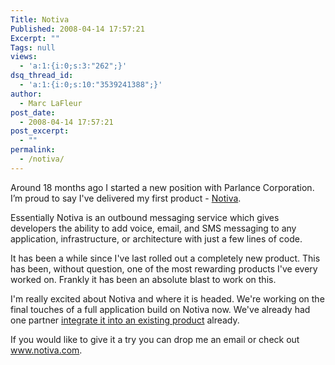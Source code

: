 ```yaml
---
Title: Notiva
Published: 2008-04-14 17:57:21
Excerpt: ""
Tags: null
views:
  - 'a:1:{i:0;s:3:"262";}'
dsq_thread_id:
  - 'a:1:{i:0;s:10:"3539241388";}'
author:
  - Marc LaFleur
post_date:
  - 2008-04-14 17:57:21
post_excerpt:
  - ""
permalink:
  - /notiva/
---
```

<p>Around 18 months ago I started a new position with Parlance Corporation. I&#8217;m proud to say I've delivered my first product - <a href="http://www.notiva.com" target="_blank">Notiva</a>.</p>  <p>Essentially Notiva is an outbound messaging service which gives developers the ability to add voice, email, and SMS messaging to any application, infrastructure, or architecture with just a few lines of code.</p>  <p>It has been a while since I've last rolled out a completely new product. This has been, without question, one of the most rewarding products I've every worked on. Frankly it has been an absolute blast to work on this. </p>  <p>I'm really excited about Notiva and where it is headed. We're working on the final touches of a full application build on Notiva now. We've already had one partner <a href="http://www.automation.com/store/p1030details27064.php" target="_blank">integrate it into an existing product</a> already. </p>  <p>If you would like to give it a try you can drop me an email or check out <a href="http://www.notiva.com">www.notiva.com</a>. </p>